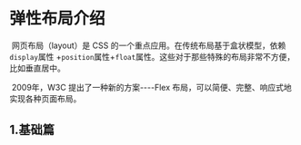 # 弹性布局介绍

​	网页布局（layout）是 CSS 的一个重点应用。在传统布局基于盒状模型，依赖 `display`属性 +`position`属性+`float`属性。这些对于那些特殊的布局非常不方便，比如垂直居中。

​	2009年，W3C 提出了一种新的方案----Flex 布局，可以简便、完整、响应式地实现各种页面布局。

## 1.基础篇


